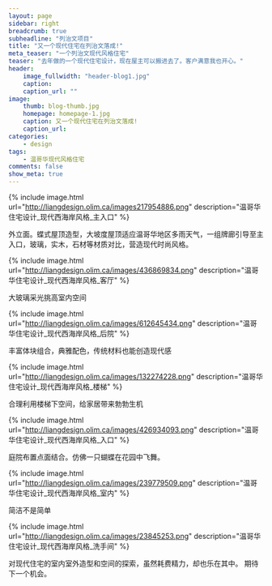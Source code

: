 ```yaml
---
layout: page
sidebar: right
breadcrumb: true
subheadline: "列治文项目"
title: "又一个现代住宅在列治文落成!"
meta_teaser: "一个列治文现代风格住宅"
teaser: "去年做的一个现代住宅设计，现在屋主可以搬进去了。客户满意我也开心。"
header:
    image_fullwidth: "header-blog1.jpg"
    caption:
    caption_url: ""
image:
    thumb: blog-thumb.jpg
    homepage: homepage-1.jpg
    caption: 又一个现代住宅在列治文落成!
    caption_url:
categories:
    - design
tags:
    - 温哥华现代风格住宅
comments: false
show_meta: true
---
```


{% include image.html url="http://liangdesign.olim.ca/images217954886.png" description="温哥华住宅设计_现代西海岸风格_主入口" %}

外立面。蝶式屋顶造型，大坡度屋顶适应温哥华地区多雨天气，一组牌廊引导至主入口，玻璃，实木，石材等材质对比，营造现代时尚风格。

{% include image.html url="http://liangdesign.olim.ca/images/436869834.png" description="温哥华住宅设计_现代西海岸风格_客厅" %}

大玻璃采光挑高室内空间

{% include image.html url="http://liangdesign.olim.ca/images/612645434.png" description="温哥华住宅设计_现代西海岸风格_后院" %}

丰富体块组合，典雅配色，传统材料也能创造现代感

{% include image.html url="http://liangdesign.olim.ca/images/132274228.png" description="温哥华住宅设计_现代西海岸风格_楼梯" %}

合理利用楼梯下空间，给家居带来勃勃生机

{% include image.html url="http://liangdesign.olim.ca/images/426934093.png" description="温哥华住宅设计_现代西海岸风格_入口" %}

庭院布置点面结合。仿佛一只蝴蝶在花园中飞舞。

{% include image.html url="http://liangdesign.olim.ca/images/239779509.png" description="温哥华住宅设计_现代西海岸风格_室内" %}

简洁不是简单

{% include image.html url="http://liangdesign.olim.ca/images/23845253.png" description="温哥华住宅设计_现代西海岸风格_洗手间" %}

对现代住宅的室内室外造型和空间的探索，虽然耗费精力，却也乐在其中。
期待下一个机会。
